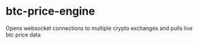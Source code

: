 # btc-price-engine
Opens websocket connections to multiple crypto exchanges and pulls live btc price data
